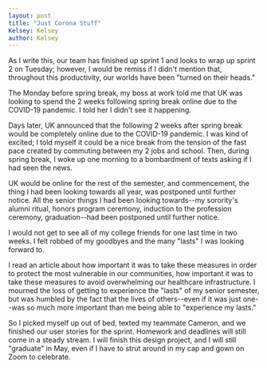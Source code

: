 ```yaml
---
layout: post
title: "Just Corona Stuff"
Kelsey: Kelsey
author: Kelsey
---
```


As I write this, our team has finished up sprint 1 and looks to wrap up sprint 2 on Tuesday; however, I would be remiss if I didn't mention that, throughout this productivity, our worlds have been "turned on their heads." 

The Monday before spring break, my boss at work told me that UK was looking to spend the 2 weeks following spring break online due to the COVID-19 pandemic. I told her I didn't see it happening. 

Days later, UK announced that the following 2 weeks after spring break would be completely online due to the COVID-19 pandemic. 
I was kind of excited; I told myself it could be a nice break from the tension of the fast pace created by commuting between my 2 jobs and school. Then, during spring break, I woke up one morning to a bombardment of texts asking if I had seen the news. 

UK would be online for the rest of the semester, and commencement, the thing I had been looking towards all year, was postponed until further notice. All the senior things I had been looking towards--my sorority's alumni ritual, honors program ceremony, induction to the profession ceremony, graduation--had been postponed until further notice. 

I would not get to see all of my college friends for one last time in two weeks. I felt robbed of my goodbyes and the many "lasts" I was looking forward to.

I read an article about how important it was to take these measures in order to protect the most vulnerable in our communities, how important it was to take these measures to avoid overwhelming our healthcare infrastructure. I mourned the loss of getting to experience the "lasts" of my senior semester, but was humbled by the fact that the lives of others--even if it was just one--was so much more important than me being able to "experience my lasts."

So I picked myself up out of bed, texted my teammate Cameron, and we finished our user stories for the sprint. Homework and deadlines will still come in a steady stream. I will finish this design project, and I will still "graduate" in May, even if I have to strut around in my cap and gown on Zoom to celebrate.
